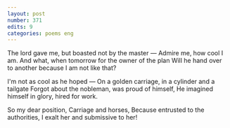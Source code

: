 ```yaml
---
layout: post
number: 371
edits: 9
categories: poems eng
---
```


The lord gave me, but boasted not by the master —
Admire me, how cool I am.
And what, when tomorrow for the owner of the plan 
Will he hand over to another because I am not like that?

I'm not as cool as he hoped —
On a golden carriage, in a cylinder and a tailgate
Forgot about the nobleman, was proud of himself,
He imagined himself in glory, hired for work.

So my dear position,
Carriage and horses,
Because entrusted to the authorities,
I exalt her and submissive to her!
